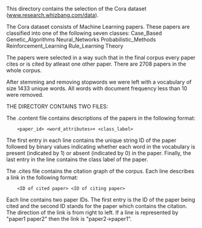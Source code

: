 This directory contains the selection of the Cora dataset (www.research.whizbang.com/data).

The Cora dataset consists of Machine Learning papers. These papers are classified into one of the following seven classes:
		Case_Based
		Genetic_Algorithms
		Neural_Networks
		Probabilistic_Methods
		Reinforcement_Learning
		Rule_Learning
		Theory

The papers were selected in a way such that in the final corpus every paper cites or is cited by atleast one other paper. There are 2708 papers in the whole corpus. 

After stemming and removing stopwords we were left with a vocabulary of size 1433 unique words. All words with document frequency less than 10 were removed.


THE DIRECTORY CONTAINS TWO FILES:

The .content file contains descriptions of the papers in the following format:

		<paper_id> <word_attributes>+ <class_label>

The first entry in each line contains the unique string ID of the paper followed by binary values indicating whether each word in the vocabulary is present (indicated by 1) or absent (indicated by 0) in the paper. Finally, the last entry in the line contains the class label of the paper.

The .cites file contains the citation graph of the corpus. Each line describes a link in the following format:

		<ID of cited paper> <ID of citing paper>

Each line contains two paper IDs. The first entry is the ID of the paper being cited and the second ID stands for the paper which contains the citation. The direction of the link is from right to left. If a line is represented by "paper1 paper2" then the link is "paper2->paper1". 